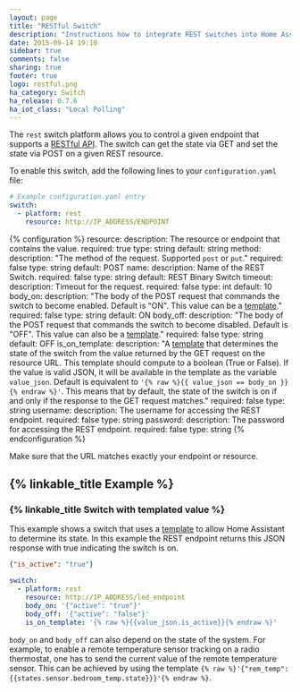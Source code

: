 ```yaml
---
layout: page
title: "RESTful Switch"
description: "Instructions how to integrate REST switches into Home Assistant."
date: 2015-09-14 19:10
sidebar: true
comments: false
sharing: true
footer: true
logo: restful.png
ha_category: Switch
ha_release: 0.7.6
ha_iot_class: "Local Polling"
---
```



The `rest` switch platform allows you to control a given endpoint that supports a [RESTful API](https://en.wikipedia.org/wiki/Representational_state_transfer). The switch can get the state via GET and set the state via POST on a given REST resource.

To enable this switch, add the following lines to your `configuration.yaml` file:

```yaml
# Example configuration.yaml entry
switch:
  - platform: rest
    resource: http://IP_ADDRESS/ENDPOINT
```

{% configuration %}
resource:
  description: The resource or endpoint that contains the value.
  required: true
  type: string
  default: string
method:
  description: "The method of the request. Supported `post` or `put`."
  required: false
  type: string
  default: POST
name:
  description: Name of the REST Switch.
  required: false
  type: string
  default: REST Binary Switch
timeout:
  description: Timeout for the request.
  required: false
  type: int
  default: 10
body_on:
  description: "The body of the POST request that commands the switch to become enabled. Default is "ON". This value can be a [template](/topics/templating/)."
  required: false
  type: string
  default: ON
body_off:
  description: "The body of the POST request that commands the switch to become disabled. Default is "OFF". This value can also be a [template](/topics/templating/)."
  required: false
  type: string
  default: OFF
is_on_template:
  description: "A [template](/docs/configuration/templating/#processing-incoming-data) that determines the state of the switch from the value returned by the GET request on the resource URL. This template should compute to a boolean (True or False). If the value is valid JSON, it will be available in the template as the variable `value_json`. Default is equivalent to `'{% raw %}{{ value_json == body_on }}{% endraw %}'`. This means that by default, the state of the switch is on if and only if the response to the GET request matches."
  required: false
  type: string
username:
  description: The username for accessing the REST endpoint.
  required: false
  type: string
password:
  description: The password for accessing the REST endpoint.
  required: false
  type: string
{% endconfiguration %}

<p class='note warning'>
Make sure that the URL matches exactly your endpoint or resource.
</p>

## {% linkable_title Example %}

### {% linkable_title Switch with templated value %}

This example shows a switch that uses a [template](/topics/templating/) to allow Home Assistant to determine its state. In this example the REST endpoint returns this JSON response with true indicating the switch is on.

```json
{"is_active": "true"}
```


```yaml
switch:
  - platform: rest
    resource: http://IP_ADDRESS/led_endpoint
    body_on: '{"active": "true"}'
    body_off: '{"active": "false"}'
    is_on_template: '{% raw %}{{value_json.is_active}}{% endraw %}'
```

`body_on` and `body_off` can also depend on the state of the system. For example, to enable a remote temperature sensor tracking on a radio thermostat, one has to send the current value of the remote temperature sensor. This can be achieved by using the template `{% raw %}'{"rem_temp":{{states.sensor.bedroom_temp.state}}}'{% endraw %}`.

